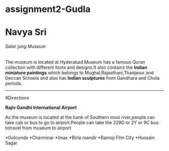 # assignment2-Gudla
<H1>Navya Sri</H1>
<H6>Salar jung Museum</H6>
<p>The museum is located at Hyderabad.Museum has a famous Quran collection with different fonts and designs.It also contains the <b>Indian miniature paintings</b> which belongs to Mughal,Rajasthani,Thanjavur and Deccan Schools and also has <b>Indian sculptures</b> from Gandhara and Chola periods.
</p>

***

#Directions

**Rajiv Gandhi International Airport**

As the museum is located at the bank of Southern musi river,people can take cab or bus to go to airport.People can take the 229D or 2Y or 9C bus totravel from museum to airport

*Golconda
*Charminar
    *Imax
    *Birla mandir
*Ramoji Film City
*Hussain Sagar
